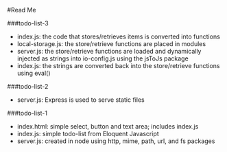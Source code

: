 #Read Me

###todo-list-3

* index.js: the code that stores/retrieves items is converted into functions
* local-storage.js: the store/retrieve functions are placed in modules
* server.js: the store/retrieve functions are loaded and dynamically injected as strings into io-config.js using the jsToJs package
* index.js: the strings are converted back into the store/retrieve functions using eval()


###todo-list-2

* server.js: Express is used to serve static files


###todo-list-1

* index.html: simple select, button and text area; includes index.js
* index.js: simple todo-list from Eloquent Javascript
* server.js: created in node using http, mime, path, url, and fs packages 